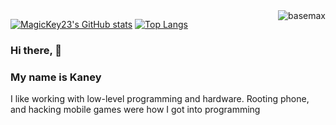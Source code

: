 <img align ="right" src="https://komarev.com/ghpvc/?username=MagicKey23&label=Profile%20views&color=0e75b6&style=flat" alt="basemax">


[![MagicKey23's GitHub stats](https://github-readme-stats.vercel.app/api?username=MagicKey23&show_icons=true&theme=cobalt)](https://github.com/anuraghazra/github-readme-stats)
[![Top Langs](https://github-readme-stats.vercel.app/api/top-langs/?username=MagicKey23&layout=compact)](https://github.com/anuraghazra/github-readme-stats)

### Hi there, 👋
### My name is Kaney
I like working with low-level programming and hardware. Rooting phone, and hacking mobile games were how I got into programming
<!--
**MagicKey23/MagicKey23** is a ✨ _special_ ✨ repository because its `README.md` (this file) appears on your GitHub profile.

Here are some ideas to get you started:

- 🔭 I’m currently working on ...
- 🌱 I’m currently learning ...
- 👯 I’m looking to collaborate on ...
- 🤔 I’m looking for help with ...
- 💬 Ask me about ...
- 📫 How to reach me: ...
- 😄 Pronouns: ...
- ⚡ Fun fact: ...
-->
